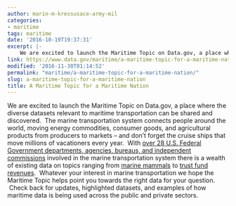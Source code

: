```yaml
---
author: marin-m-kressusace-army-mil
categories:
- maritime
tags: maritime
date: '2016-10-19T19:37:31'
excerpt: |-
    We are excited to launch the Maritime Topic on Data.gov, a place where the diverse datasets…
link: https://www.data.gov/maritime/a-maritime-topic-for-a-maritime-nation/
modified: '2016-11-30T01:14:52'
permalink: "maritime/a-maritime-topic-for-a-maritime-nation/"
slug: a-maritime-topic-for-a-maritime-nation
title: A Maritime Topic for a Maritime Nation
---
```


We are excited to launch the Maritime Topic on Data.gov, a place where the diverse datasets relevant to maritime transportation can be shared and discovered.  The marine transportation system connects people around the world, moving energy commodities, consumer goods, and agricultural products from producers to markets – and don’t forget the cruise ships that move millions of vacationers every year.  With [over 28 U.S. Federal Government departments, agencies, bureaus, and independent commissions](https://www.cmts.gov/) involved in the marine transportation system there is a wealth of existing data on topics ranging from [marine mammals](https://catalog.data.gov/dataset/large-whale-incident-database) to [trust fund revenues](https://catalog.data.gov/dataset/trust-fund-financial-reports-70249).  Whatever your interest in marine transportation we hope the Maritime Topic helps point you towards the right data for your question.  Check back for updates, highlighted datasets, and examples of how maritime data is being used across the public and private sectors.

